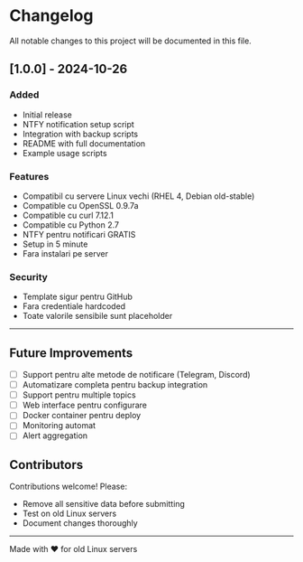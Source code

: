 # Changelog

All notable changes to this project will be documented in this file.

## [1.0.0] - 2024-10-26

### Added
- Initial release
- NTFY notification setup script
- Integration with backup scripts
- README with full documentation
- Example usage scripts

### Features
- Compatibil cu servere Linux vechi (RHEL 4, Debian old-stable)
- Compatible cu OpenSSL 0.9.7a
- Compatible cu curl 7.12.1
- Compatible cu Python 2.7
- NTFY pentru notificari GRATIS
- Setup in 5 minute
- Fara instalari pe server

### Security
- Template sigur pentru GitHub
- Fara credentiale hardcoded
- Toate valorile sensibile sunt placeholder

---

## Future Improvements

- [ ] Support pentru alte metode de notificare (Telegram, Discord)
- [ ] Automatizare completa pentru backup integration
- [ ] Support pentru multiple topics
- [ ] Web interface pentru configurare
- [ ] Docker container pentru deploy
- [ ] Monitoring automat
- [ ] Alert aggregation

## Contributors

Contributions welcome! Please:
- Remove all sensitive data before submitting
- Test on old Linux servers
- Document changes thoroughly

---

Made with ❤️ for old Linux servers

